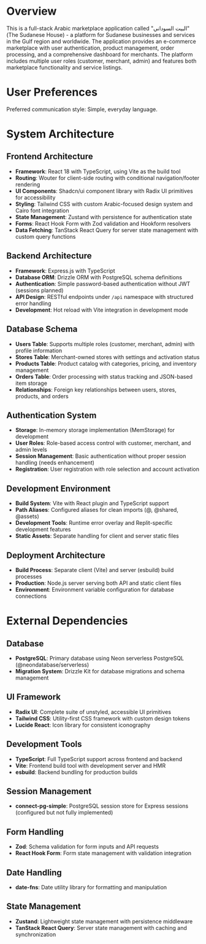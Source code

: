 # Overview

This is a full-stack Arabic marketplace application called "البيت السوداني" (The Sudanese House) - a platform for Sudanese businesses and services in the Gulf region and worldwide. The application provides an e-commerce marketplace with user authentication, product management, order processing, and a comprehensive dashboard for merchants. The platform includes multiple user roles (customer, merchant, admin) and features both marketplace functionality and service listings.

# User Preferences

Preferred communication style: Simple, everyday language.

# System Architecture

## Frontend Architecture
- **Framework**: React 18 with TypeScript, using Vite as the build tool
- **Routing**: Wouter for client-side routing with conditional navigation/footer rendering
- **UI Components**: Shadcn/ui component library with Radix UI primitives for accessibility
- **Styling**: Tailwind CSS with custom Arabic-focused design system and Cairo font integration
- **State Management**: Zustand with persistence for authentication state
- **Forms**: React Hook Form with Zod validation and Hookform resolvers
- **Data Fetching**: TanStack React Query for server state management with custom query functions

## Backend Architecture
- **Framework**: Express.js with TypeScript
- **Database ORM**: Drizzle ORM with PostgreSQL schema definitions
- **Authentication**: Simple password-based authentication without JWT (sessions planned)
- **API Design**: RESTful endpoints under `/api` namespace with structured error handling
- **Development**: Hot reload with Vite integration in development mode

## Database Schema
- **Users Table**: Supports multiple roles (customer, merchant, admin) with profile information
- **Stores Table**: Merchant-owned stores with settings and activation status
- **Products Table**: Product catalog with categories, pricing, and inventory management
- **Orders Table**: Order processing with status tracking and JSON-based item storage
- **Relationships**: Foreign key relationships between users, stores, products, and orders

## Authentication System
- **Storage**: In-memory storage implementation (MemStorage) for development
- **User Roles**: Role-based access control with customer, merchant, and admin levels
- **Session Management**: Basic authentication without proper session handling (needs enhancement)
- **Registration**: User registration with role selection and account activation

## Development Environment
- **Build System**: Vite with React plugin and TypeScript support
- **Path Aliases**: Configured aliases for clean imports (@, @shared, @assets)
- **Development Tools**: Runtime error overlay and Replit-specific development features
- **Static Assets**: Separate handling for client and server static files

## Deployment Architecture
- **Build Process**: Separate client (Vite) and server (esbuild) build processes
- **Production**: Node.js server serving both API and static client files
- **Environment**: Environment variable configuration for database connections

# External Dependencies

## Database
- **PostgreSQL**: Primary database using Neon serverless PostgreSQL (@neondatabase/serverless)
- **Migration System**: Drizzle Kit for database migrations and schema management

## UI Framework
- **Radix UI**: Complete suite of unstyled, accessible UI primitives
- **Tailwind CSS**: Utility-first CSS framework with custom design tokens
- **Lucide React**: Icon library for consistent iconography

## Development Tools
- **TypeScript**: Full TypeScript support across frontend and backend
- **Vite**: Frontend build tool with development server and HMR
- **esbuild**: Backend bundling for production builds

## Session Management
- **connect-pg-simple**: PostgreSQL session store for Express sessions (configured but not fully implemented)

## Form Handling
- **Zod**: Schema validation for form inputs and API requests
- **React Hook Form**: Form state management with validation integration

## Date Handling
- **date-fns**: Date utility library for formatting and manipulation

## State Management
- **Zustand**: Lightweight state management with persistence middleware
- **TanStack React Query**: Server state management with caching and synchronization